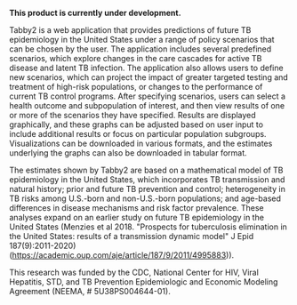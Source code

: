 **This product is currently under development.**

Tabby2 is a web application that provides predictions of future TB
epidemiology in the United States under a range of policy scenarios that
can be chosen by the user. The application includes several predefined
scenarios, which explore changes in the care cascades for active TB
disease and latent TB infection. The application also allows users to
define new scenarios, which can project the impact of greater targeted
testing and treatment of high-risk populations, or changes to the
performance of current TB control programs. After specifying scenarios,
users can select a health outcome and subpopulation of interest, and
then view results of one or more of the scenarios they have specified.
Results are displayed graphically, and these graphs can be adjusted
based on user input to include additional results or focus on particular
population subgroups. Visualizations can be downloaded in various
formats, and the estimates underlying the graphs can also be downloaded
in tabular format.

The estimates shown by Tabby2 are based on a mathematical model of TB
epidemiology in the United States, which incorporates TB transmission
and natural history; prior and future TB prevention and control;
heterogeneity in TB risks among U.S.-born and non-U.S.-born populations;
and age-based differences in disease mechanisms and risk factor
prevalence. These analyses expand on an earlier study on future TB
epidemiology in the United States (Menzies et al 2018. "Prospects for
tuberculosis elimination in the United States: results of a transmission
dynamic model" J Epid 187(9):2011-2020)
(<https://academic.oup.com/aje/article/187/9/2011/4995883>)).

This research was funded by the CDC, National Center for HIV, Viral
Hepatitis, STD, and TB Prevention Epidemiologic and Economic Modeling
Agreement (NEEMA, \# 5U38PS004644-01).
